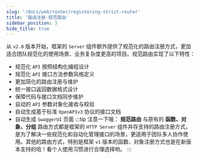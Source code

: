 ```yaml
---
slug: '/docs/web/router/registering-strict-router'
title: '路由注册-规范路由'
sidebar_position: 3
hide_title: true
---
```



从 `v2.0` 版本开始，框架的 `Server` 组件额外提供了规范化的路由注册方式，更加适合团队规范化的使用场景、业务复杂度更高的项目。规范路由实现了以下特性：

- 规范化 `API` 按照结构化编程设计
- 规范化 `API` 接口方法参数风格定义
- 更加简化的路由注册与维护
- 统一接口返回数据格式设计
- 保障代码与接口文档同步维护
- 自动的 `API` 参数对象化接收与校验
- 自动生成基于标准 `OpenAPIv3` 协议的接口文档
- 自动生成 `SwaggerUI` 页面
:::tip
注意一下哦： **规范路由** 与原有的 **函数、对象、分组** 路由方式都是框架的 `HTTP Server` 组件并存支持的路由注册方式，是为了解决一些规范化和自动化管理接口的场景，更适用于团队多人协作使用。其他的路由方式，特别是框架 `v1` 版本的函数、对象注册方式也是在新版本支持的哈！看个人使用习惯进行合理选择哟。
:::